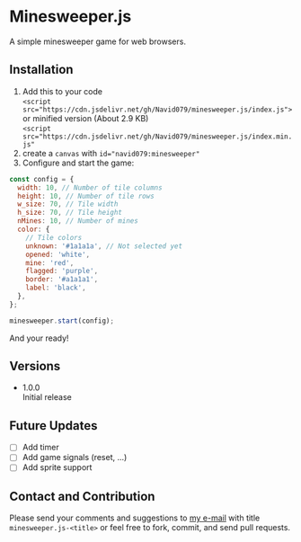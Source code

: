 # Minesweeper.js

A simple minesweeper game for web browsers.

## Installation

1. Add this to your code  
   `<script src="https://cdn.jsdelivr.net/gh/Navid079/minesweeper.js/index.js">`  
   or minified version (About 2.9 KB)  
   `<script src="https://cdn.jsdelivr.net/gh/Navid079/minesweeper.js/index.min.js"`
2. create a `canvas` with `id="navid079:minesweeper"`
3. Configure and start the game:

```js
const config = {
  width: 10, // Number of tile columns
  height: 10, // Number of tile rows
  w_size: 70, // Tile width
  h_size: 70, // Tile height
  nMines: 10, // Number of mines
  color: {
    // Tile colors
    unknown: '#1a1a1a', // Not selected yet
    opened: 'white',
    mine: 'red',
    flagged: 'purple',
    border: '#a1a1a1',
    label: 'black',
  },
};

minesweeper.start(config);
```

And your ready!

## Versions

- 1.0.0  
  Initial release

## Future Updates

- [ ] Add timer
- [ ] Add game signals (reset, ...)
- [ ] Add sprite support

## Contact and Contribution

Please send your comments and suggestions to [my e-mail](mailto:navid.naseri.079@gmail.com) with title `minesweeper.js-<title>` or feel free to fork, commit, and send pull requests.
